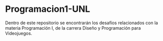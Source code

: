 # Programacion1-UNL
Dentro de este repositorio se encontrarán los desafíos relacionados con la materia Programación I, de la carrera Diseño y Programación para Videojuegos.
